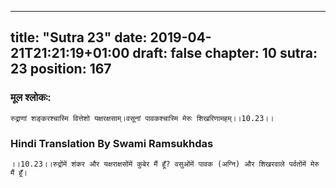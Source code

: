 
---
title: "Sutra 23"
date: 2019-04-21T21:21:19+01:00
draft: false
chapter: 10
sutra: 23
position: 167
---
### मूल श्लोकः:
```
रुद्राणां शङ्करश्चास्मि वित्तेशो यक्षरक्षसाम्।वसूनां पावकश्चास्मि मेरुः शिखरिणामहम्।।10.23।।

```

### Hindi Translation By Swami Ramsukhdas
```
।।10.23।।रुद्रोंमें शंकर और यक्षराक्षसोंमें कुबेर मैं हूँ? वसुओंमें पावक (अग्नि) और शिखरवाले पर्वतोंमें मेरु मैं हूँ।

```

